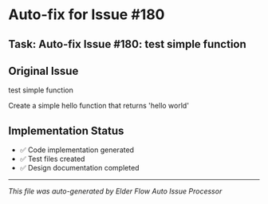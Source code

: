 # Auto-fix for Issue #180

## Task: Auto-fix Issue #180: test simple function

## Original Issue
test simple function

Create a simple hello function that returns 'hello world'

## Implementation Status
- ✅ Code implementation generated
- ✅ Test files created
- ✅ Design documentation completed


---
*This file was auto-generated by Elder Flow Auto Issue Processor*
